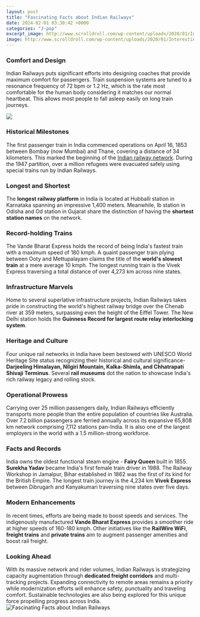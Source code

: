 ```yaml
---
layout: post
title: "Fascinating Facts about Indian Railways"
date: 2024-02-01 03:30:42 +0000
categories: "J-pop"
excerpt_image: http://www.scrolldroll.com/wp-content/uploads/2020/01/Interesting-Facts-About-Indian-Railways-10.jpg
image: http://www.scrolldroll.com/wp-content/uploads/2020/01/Interesting-Facts-About-Indian-Railways-10.jpg
---
```


### Comfort and Design  
Indian Railways puts significant efforts into designing coaches that provide maximum comfort for passengers. Train suspension systems are tuned to a resonance frequency of 72 bpm or 1.2 Hz, which is the rate most comfortable for the human body considering it matches our normal heartbeat. This allows most people to fall asleep easily on long train journeys.

![](https://www.tickertape.in/blog/wp-content/uploads/2021/11/3.png)
### Historical Milestones
The first passenger train in India commenced operations on April 16, 1853 between Bombay (now Mumbai) and Thane, covering a distance of 34 kilometers. This marked the beginning of the [Indian railway network](https://store.fi.io.vn/xmas-holiday-funny-santa-saint-bernard-dog-christmas-tree-2). During the 1947 partition, over a million refugees were evacuated safely using special trains run by Indian Railways. 
### Longest and Shortest 
The **longest railway platform** in India is located at Hubballi station in Karnataka spanning an impressive 1,400 meters. Meanwhile, Ib station in Odisha and Od station in Gujarat share the distinction of having the **shortest station names** on the network.
### Record-holding Trains
The Vande Bharat Express holds the record of being India's fastest train with a maximum speed of 180 kmph. A quaint passenger train plying between Ooty and Mettupalayam claims the title of the **world's slowest train** at a mere average 10 kmph. The longest running train is the Vivek Express traversing a total distance of over 4,273 km across nine states.
### Infrastructure Marvels  
Home to several superlative infrastructure projects, Indian Railways takes pride in constructing the world's highest railway bridge over the Chenab river at 359 meters, surpassing even the height of the Eiffel Tower. The New Delhi station holds the **Guinness Record for largest route relay interlocking system**.
### Heritage and Culture
Four unique rail networks in India have been bestowed with UNESCO World Heritage Site status recognizing their historical and cultural significance- **Darjeeling Himalayan, Nilgiri Mountain, Kalka-Shimla, and Chhatrapati Shivaji Terminus**. Several **rail museums** dot the nation to showcase India's rich railway legacy and rolling stock.
### Operational Prowess
Carrying over 25 million passengers daily, Indian Railways efficiently transports more people than the entire population of countries like Australia. Over 7.2 billion passengers are ferried annually across its expansive 65,808 km network comprising 7,112 stations pan-India. It is also one of the largest employers in the world with a 1.5 million-strong workforce.
### Facts and Records 
India owns the oldest functional steam engine - **Fairy Queen** built in 1855. **Surekha Yadav** became India's first female train driver in 1988. The Railway Workshop in Jamalpur, Bihar established in 1862 was the first of its kind for the British Empire. The longest train journey is the 4,234 km **Vivek Express** between Dibrugarh and Kanyakumari traversing nine states over five days.
### Modern Enhancements
In recent times, efforts are being made to boost speeds and services. The indigenously manufactured **Vande Bharat Express** provides a smoother ride at higher speeds of 160-180 kmph. Other initiatives like the **RailWire WiFi**, **freight trains** and **private trains** aim to augment passenger amenities and boost rail freight. 
### Looking Ahead 
With its massive network and rider volumes, Indian Railways is strategizing capacity augmentation through **dedicated freight corridors** and multi-tracking projects. Expanding connectivity to remote areas remains a priority while modernization efforts will enhance safety, punctuality and traveling comfort. Sustainable technologies are also being explored for this unique force propelling progress across India.
![Fascinating Facts about Indian Railways](http://www.scrolldroll.com/wp-content/uploads/2020/01/Interesting-Facts-About-Indian-Railways-10.jpg)
